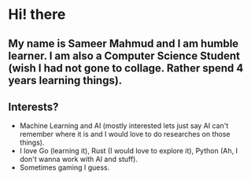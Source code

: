 # Hi! there

## My name is Sameer Mahmud and I am humble learner. I am also a Computer Science Student (wish I had not gone to collage. Rather spend 4 years learning things).

## Interests?
- Machine Learning and AI (mostly interested lets just say AI can't remember where it is and I would love to do researches on those things).
- I love Go (learning it), Rust (I would love to explore it), Python (Ah, I don't wanna work with AI and stuff).
- Sometimes gaming I guess.
  
